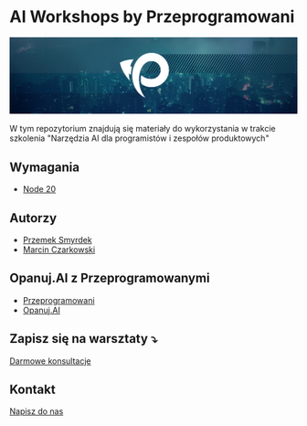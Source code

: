 # AI Workshops by Przeprogramowani

![](./_resources/img/logo.png)

W tym repozytorium znajdują się materiały do wykorzystania w trakcie szkolenia "Narzędzia AI dla programistów i zespołów produktowych"

## Wymagania

* [Node 20](https://nodejs.org/en)

## Autorzy

* [Przemek Smyrdek](https://www.linkedin.com/in/psmyrdek/)
* [Marcin Czarkowski](https://www.linkedin.com/in/mkczarkowski/)

## Opanuj.AI z Przeprogramowanymi

* [Przeprogramowani](https://przeprogramowani.pl)
* [Opanuj.AI](https://opanuj.ai)

## Zapisz się na warsztaty ⤵️

[Darmowe konsultacje](https://app.zencal.io/u/przeprogramowani?lang=pl)

## Kontakt

[Napisz do nas](przeprogramowani@gmail.com)